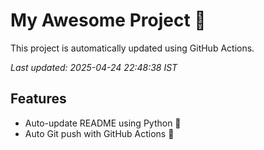 # My Awesome Project 🚀

This project is automatically updated using GitHub Actions.

_Last updated: 2025-04-24 22:48:38 IST_

## Features
- Auto-update README using Python 🐍
- Auto Git push with GitHub Actions 🤖
